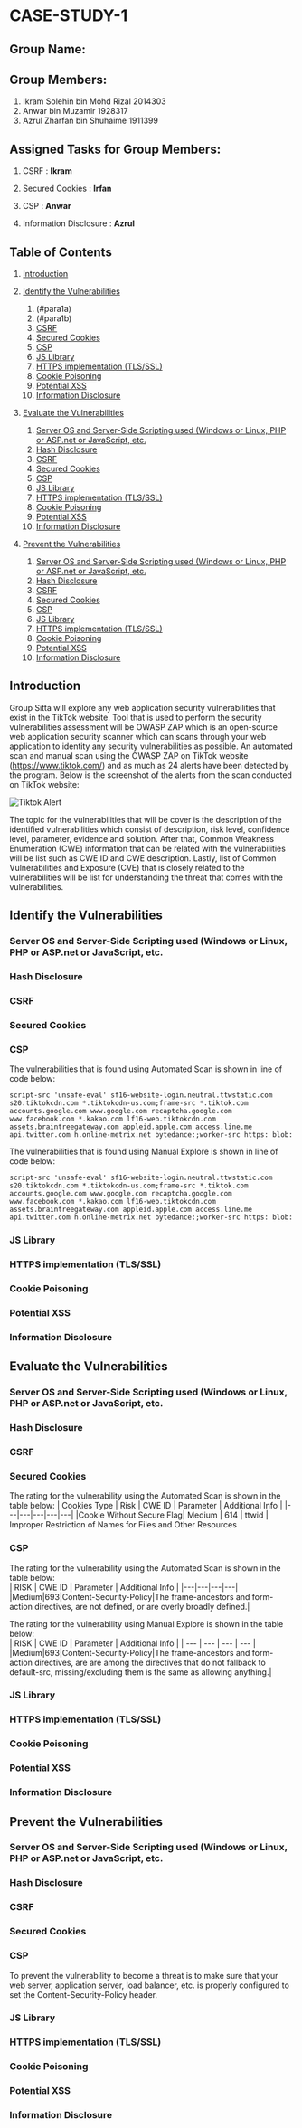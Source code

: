 # CASE-STUDY-1

## Group Name:

## Group Members:
1. Ikram Solehin bin Mohd Rizal 2014303
2. Anwar bin Muzamir 1928317
3. Azrul Zharfan bin Shuhaime 1911399
## Assigned Tasks for Group Members:

1. CSRF                                                                                            : **Ikram**

2. Secured Cookies                                                                                 : **Irfan**

3. CSP                                                                                             : **Anwar**

4. Information Disclosure                                                                         : **Azrul**

## Table of Contents
1. [Introduction](#introduction)

2. [Identify the Vulnerabilities](#para1)
   1. (#para1a)
   2. (#para1b)
   3. [CSRF](#para1c)
   4. [Secured Cookies](#para1d)
   5. [CSP](#para1e)
   6. [JS Library](#para1f)
   7. [HTTPS implementation (TLS/SSL)](#para1g)
   8. [Cookie Poisoning](#para1h)
   9. [Potential XSS](#para1i)
   10. [Information Disclosure](#para1j)

3. [Evaluate the Vulnerabilities](#para2)
   1. [Server OS and Server-Side Scripting used (Windows or Linux, PHP or ASP.net or JavaScript, etc.](#para2a)
   2. [Hash Disclosure](#para2b)
   3. [CSRF](#para2c)
   4. [Secured Cookies](#para2d)
   5. [CSP](#para2e)
   6. [JS Library](#para2f)
   7. [HTTPS implementation (TLS/SSL)](#para2g)
   8. [Cookie Poisoning](#para2h)
   9. [Potential XSS](#para2i)
   10. [Information Disclosure](#para2j)

4. [Prevent the Vulnerabilities](#para3)
   1. [Server OS and Server-Side Scripting used (Windows or Linux, PHP or ASP.net or JavaScript, etc.](#para3a)
   2. [Hash Disclosure](#para3b)
   3. [CSRF](#para3c)
   4. [Secured Cookies](#para3d)
   5. [CSP](#para3e)
   6. [JS Library](#para3f)
   7. [HTTPS implementation (TLS/SSL)](#para3)
   8. [Cookie Poisoning](#para3h)
   9. [Potential XSS](#para3i)
   10. [Information Disclosure](#para3j)

## Introduction<a name="introduction"></a>
Group Sitta will explore any web application security vulnerabilities that exist in the TikTok website. Tool that is used to perform the security vulnerabilities assessment will be OWASP ZAP which is an open-source web application security scanner which can scans through your web application to identity any security vulnerabilities as possible. An automated scan and manual scan using the OWASP ZAP on TikTok website (https://www.tiktok.com/) and as much as 24 alerts have been detected by the program. Below is the screenshot of the alerts from the scan conducted on TikTok website: 

![Tiktok Alert](https://user-images.githubusercontent.com/129409403/236791808-f51d64e3-0024-4aa3-a16e-9726f7b03510.PNG)

The topic for the vulnerabilities that will be cover is the description of the identified vulnerabilities which consist of description, risk level, confidence level, parameter, evidence and solution. After that, Common Weakness Enumeration (CWE) information that can be related with the vulnerabilities will be list such as CWE ID and CWE description. Lastly, list of Common Vulnerabilities and Exposure (CVE) that is closely related to the vulnerabilities will be list for understanding the threat that comes with the vulnerabilities.

## Identify the Vulnerabilities<a name="para1"></a>

### Server OS and Server-Side Scripting used (Windows or Linux, PHP or ASP.net or JavaScript, etc.<a name="para1a"></a>
### Hash Disclosure<a name="para1b"></a>
### CSRF<a name="para1c"></a>
### Secured Cookies<a name="para1d"></a>
### CSP<a name="para1e"></a>
The vulnerabilities that is found using Automated Scan is shown in line of code below:  
```
script-src 'unsafe-eval' sf16-website-login.neutral.ttwstatic.com s20.tiktokcdn.com *.tiktokcdn-us.com;frame-src *.tiktok.com accounts.google.com www.google.com recaptcha.google.com www.facebook.com *.kakao.com lf16-web.tiktokcdn.com assets.braintreegateway.com appleid.apple.com access.line.me api.twitter.com h.online-metrix.net bytedance:;worker-src https: blob:
```  
The vulnerabilities that is found using Manual Explore is shown in line of code below:  
```
script-src 'unsafe-eval' sf16-website-login.neutral.ttwstatic.com s20.tiktokcdn.com *.tiktokcdn-us.com;frame-src *.tiktok.com accounts.google.com www.google.com recaptcha.google.com www.facebook.com *.kakao.com lf16-web.tiktokcdn.com assets.braintreegateway.com appleid.apple.com access.line.me api.twitter.com h.online-metrix.net bytedance:;worker-src https: blob:
```  
### JS Library<a name="para1f"></a>
### HTTPS implementation (TLS/SSL)<a name="para1g"></a>
### Cookie Poisoning<a name="para1h"></a>
### Potential XSS<a name="para1i"></a>
### Information Disclosure<a name="para1j"></a>

## Evaluate the Vulnerabilities<a name="para2"></a>

### Server OS and Server-Side Scripting used (Windows or Linux, PHP or ASP.net or JavaScript, etc.<a name="para2a"></a>
### Hash Disclosure<a name="para2b"></a>
### CSRF<a name="para2c"></a>
### Secured Cookies<a name="para2d"></a>
The rating for the vulnerability using the Automated Scan is shown in the table below:
| Cookies Type | Risk | CWE ID | Parameter | Additional Info |
|---|---|---|---|---|
|Cookie Without Secure Flag| Medium | 614 | ttwid | Improper Restriction of Names for Files and Other Resources 

### CSP<a name="para2e"></a>
The rating for the vulnerability using the Automated Scan is shown in the table below:  
| RISK | CWE ID | Parameter | Additional Info |
|---|---|---|---|
|Medium|693|Content-Security-Policy|The frame-ancestors and form-action directives, are not defined, or are overly broadly defined.|  

The rating for the vulnerability using Manual Explore is shown in the table below:  
| RISK | CWE ID | Parameter | Additional Info |
| --- | --- | --- | --- |
|Medium|693|Content-Security-Policy|The frame-ancestors and form-action directives, are are among the directives that do not fallback to default-src, missing/excluding them is the same as allowing anything.|
### JS Library<a name="para2f"></a>
### HTTPS implementation (TLS/SSL)<a name="para2g"></a>
### Cookie Poisoning<a name="para2h"></a>
### Potential XSS<a name="para2i"></a>
### Information Disclosure<a name="para2j"></a>

## Prevent the Vulnerabilities<a name="para3"></a>

### Server OS and Server-Side Scripting used (Windows or Linux, PHP or ASP.net or JavaScript, etc.<a name="para3a"></a>
### Hash Disclosure<a name="para3b"></a>
### CSRF<a name="para3c"></a>
### Secured Cookies<a name="para3d"></a>
### CSP<a name="para3e"></a>
To prevent the vulnerability to become a threat is to make sure that your web server, application server, load balancer, etc. is properly configured to set the Content-Security-Policy header.  

### JS Library<a name="para3f"></a>
### HTTPS implementation (TLS/SSL)<a name="para3g"></a>
### Cookie Poisoning<a name="para3h"></a>
### Potential XSS<a name="para3i"></a>
### Information Disclosure<a name="para3j"></a>


